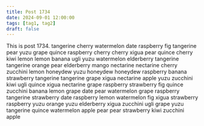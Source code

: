 ```yaml
---
title: Post 1734
date: 2024-09-01 12:00:00
tags: [tag1, tag2]
draft: false
---
```

This is post 1734.
tangerine
cherry
watermelon
date
raspberry
fig
tangerine
pear
yuzu
grape
quince
raspberry
cherry
cherry
xigua
pear
quince
cherry
kiwi
lemon
lemon
banana
ugli
yuzu
watermelon
elderberry
tangerine
tangerine
orange
pear
elderberry
mango
nectarine
nectarine
cherry
zucchini
lemon
honeydew
yuzu
honeydew
honeydew
raspberry
banana
strawberry
tangerine
tangerine
grape
xigua
nectarine
apple
yuzu
zucchini
kiwi
ugli
quince
xigua
nectarine
grape
raspberry
strawberry
fig
quince
zucchini
banana
lemon
grape
date
pear
watermelon
grape
raspberry
tangerine
strawberry
date
raspberry
lemon
watermelon
fig
xigua
strawberry
raspberry
yuzu
orange
yuzu
elderberry
xigua
zucchini
ugli
grape
yuzu
tangerine
quince
watermelon
apple
pear
pear
strawberry
kiwi
zucchini
apple
